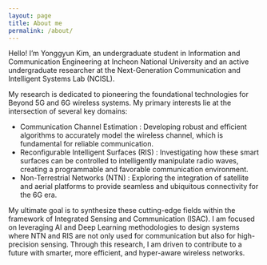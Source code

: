 ```yaml
---
layout: page
title: About me
permalink: /about/
---
```

Hello! I’m Yonggyun Kim, an undergraduate student in Information and Communication Engineering at Incheon National University and an active undergraduate researcher at the Next-Generation Communication and Intelligent Systems Lab (NCISL).

My research is dedicated to pioneering the foundational technologies for Beyond 5G and 6G wireless systems. My primary interests lie at the intersection of several key domains:
* Communication Channel Estimation : Developing robust and efficient algorithms to accurately model the wireless channel, which is fundamental for reliable communication.
* Reconfigurable Intelligent Surfaces (RIS) : Investigating how these smart surfaces can be controlled to intelligently manipulate radio waves, creating a programmable and favorable communication environment.
* Non-Terrestrial Networks (NTN) : Exploring the integration of satellite and aerial platforms to provide seamless and ubiquitous connectivity for the 6G era.

My ultimate goal is to synthesize these cutting-edge fields within the framework of Integrated Sensing and Communication (ISAC). I am focused on leveraging AI and Deep Learning methodologies to design systems where NTN and RIS are not only used for communication but also for high-precision sensing. Through this research, I am driven to contribute to a future with smarter, more efficient, and hyper-aware wireless networks.